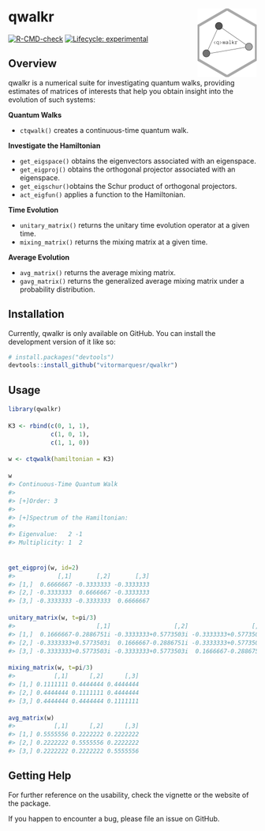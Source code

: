 
<!-- README.md is generated from README.Rmd. Please edit that file -->

# qwalkr <a href="https://vitormarquesr.github.io/qwalkr/"><img src="man/figures/logo.png" align="right" height="139" alt="qwalkr website" /></a>

<!-- badges: start -->

[![R-CMD-check](https://github.com/vitormarquesr/qwalkr/actions/workflows/R-CMD-check.yaml/badge.svg)](https://github.com/vitormarquesr/qwalkr/actions/workflows/R-CMD-check.yaml)
[![Lifecycle:
experimental](https://img.shields.io/badge/lifecycle-experimental-orange.svg)](https://lifecycle.r-lib.org/articles/stages.html#experimental)
<!-- badges: end -->

## Overview

qwalkr is a numerical suite for investigating quantum walks, providing
estimates of matrices of interests that help you obtain insight into the
evolution of such systems:

**Quantum Walks**

- `ctqwalk()` creates a continuous-time quantum walk.

**Investigate the Hamiltonian**

- `get_eigspace()` obtains the eigenvectors associated with an
  eigenspace.
- `get_eigproj()` obtains the orthogonal projector associated with an
  eigenspace.
- `get_eigschur()`obtains the Schur product of orthogonal projectors.
- `act_eigfun()` applies a function to the Hamiltonian.

**Time Evolution**

- `unitary_matrix()` returns the unitary time evolution operator at a
  given time.
- `mixing_matrix()` returns the mixing matrix at a given time.

**Average Evolution**

- `avg_matrix()` returns the average mixing matrix.
- `gavg_matrix()` returns the generalized average mixing matrix under a
  probability distribution.

## Installation

Currently, qwalkr is only available on GitHub. You can install the
development version of it like so:

``` r
# install.packages("devtools")
devtools::install_github("vitormarquesr/qwalkr")
```

## Usage

``` r
library(qwalkr)

K3 <- rbind(c(0, 1, 1),
            c(1, 0, 1),
            c(1, 1, 0))

w <- ctqwalk(hamiltonian = K3)

w
#> Continuous-Time Quantum Walk
#> 
#> [+]Order: 3 
#> 
#> [+]Spectrum of the Hamiltonian:
#>                   
#> Eigenvalue:   2 -1
#> Multiplicity: 1  2


get_eigproj(w, id=2)
#>            [,1]       [,2]       [,3]
#> [1,]  0.6666667 -0.3333333 -0.3333333
#> [2,] -0.3333333  0.6666667 -0.3333333
#> [3,] -0.3333333 -0.3333333  0.6666667

unitary_matrix(w, t=pi/3)
#>                       [,1]                  [,2]                  [,3]
#> [1,]  0.1666667-0.2886751i -0.3333333+0.5773503i -0.3333333+0.5773503i
#> [2,] -0.3333333+0.5773503i  0.1666667-0.2886751i -0.3333333+0.5773503i
#> [3,] -0.3333333+0.5773503i -0.3333333+0.5773503i  0.1666667-0.2886751i

mixing_matrix(w, t=pi/3)
#>           [,1]      [,2]      [,3]
#> [1,] 0.1111111 0.4444444 0.4444444
#> [2,] 0.4444444 0.1111111 0.4444444
#> [3,] 0.4444444 0.4444444 0.1111111

avg_matrix(w)
#>           [,1]      [,2]      [,3]
#> [1,] 0.5555556 0.2222222 0.2222222
#> [2,] 0.2222222 0.5555556 0.2222222
#> [3,] 0.2222222 0.2222222 0.5555556
```

## Getting Help

For further reference on the usability, check the vignette or the
website of the package.

If you happen to encounter a bug, please file an issue on GitHub.

